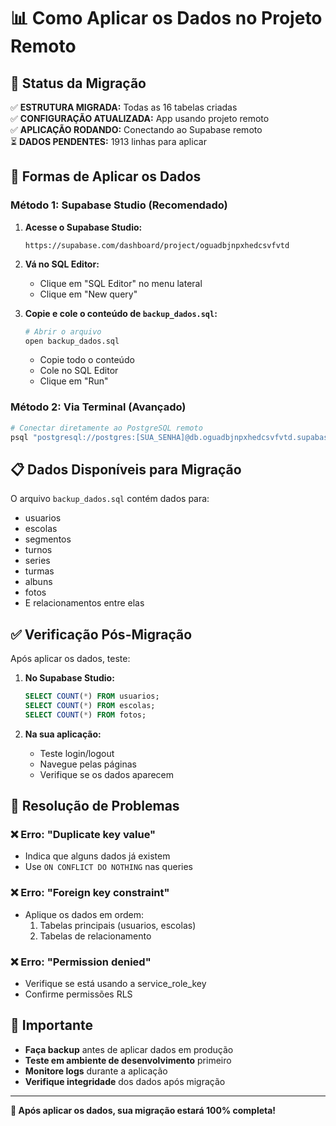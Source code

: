 # 📊 Como Aplicar os Dados no Projeto Remoto

## 🎯 Status da Migração

✅ **ESTRUTURA MIGRADA:** Todas as 16 tabelas criadas  
✅ **CONFIGURAÇÃO ATUALIZADA:** App usando projeto remoto  
✅ **APLICAÇÃO RODANDO:** Conectando ao Supabase remoto  
⏳ **DADOS PENDENTES:** 1913 linhas para aplicar  

## 🚀 Formas de Aplicar os Dados

### **Método 1: Supabase Studio (Recomendado)**

1. **Acesse o Supabase Studio:**
   ```
   https://supabase.com/dashboard/project/oguadbjnpxhedcsvfvtd
   ```

2. **Vá no SQL Editor:**
   - Clique em "SQL Editor" no menu lateral
   - Clique em "New query"

3. **Copie e cole o conteúdo de `backup_dados.sql`:**
   ```bash
   # Abrir o arquivo
   open backup_dados.sql
   ```
   - Copie todo o conteúdo
   - Cole no SQL Editor
   - Clique em "Run"

### **Método 2: Via Terminal (Avançado)**

```bash
# Conectar diretamente ao PostgreSQL remoto
psql "postgresql://postgres:[SUA_SENHA]@db.oguadbjnpxhedcsvfvtd.supabase.co:5432/postgres" -f backup_dados.sql
```

## 📋 Dados Disponíveis para Migração

O arquivo `backup_dados.sql` contém dados para:
- usuarios
- escolas  
- segmentos
- turnos
- series
- turmas
- albuns
- fotos
- E relacionamentos entre elas

## ✅ Verificação Pós-Migração

Após aplicar os dados, teste:

1. **No Supabase Studio:**
   ```sql
   SELECT COUNT(*) FROM usuarios;
   SELECT COUNT(*) FROM escolas;
   SELECT COUNT(*) FROM fotos;
   ```

2. **Na sua aplicação:**
   - Teste login/logout
   - Navegue pelas páginas
   - Verifique se os dados aparecem

## 🔧 Resolução de Problemas

### ❌ Erro: "Duplicate key value"
- Indica que alguns dados já existem
- Use `ON CONFLICT DO NOTHING` nas queries

### ❌ Erro: "Foreign key constraint"
- Aplique os dados em ordem:
  1. Tabelas principais (usuarios, escolas)
  2. Tabelas de relacionamento

### ❌ Erro: "Permission denied"
- Verifique se está usando a service_role_key
- Confirme permissões RLS

## 🚨 Importante

- **Faça backup** antes de aplicar dados em produção
- **Teste em ambiente de desenvolvimento** primeiro
- **Monitore logs** durante a aplicação
- **Verifique integridade** dos dados após migração

---

**🎉 Após aplicar os dados, sua migração estará 100% completa!** 